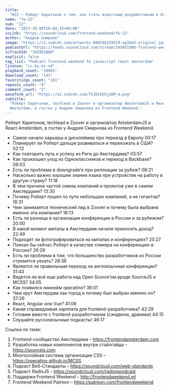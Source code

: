 ```yaml
---
title:
  "#22 – Роберт Харитонов о том, как стать известным разработчиком в Европе"
name: "fw-22"
num: "22"
date: "2017-10-08T20:04:35+00:00"
scLink: "https://soundcloud.com/frontend-weekend/fw-22"
author: "Андрей Смирнов"
image: "https://i1.sndcdn.com/artworks-000246159519-eg3bm3-original.jpg"
podcastUrl: "https://feeds.soundcloud.com/stream/345951080-frontend-weekend-fw-22.m4a"
scTrackId: "345951080"
explicit: false
tag_list: "Podcast frontend weekend fw javascript react amsterdam"
license: "cc-by-nc-nd"
playback_count: "10965"
download_count: "143"
favoritings_count: "101"
reposts_count: "9"
comment_count: "2"
waveform_url: "https://w1.sndcdn.com/TSJDtEG5joOM_m.png"
subtitle:
  "Роберт Харитонов, techlead в Zoover и организатор AmsterdamJS и React
  Amsterdam, в гостях у Андрея Смирнова из Frontend Weekend."
---
```


Роберт Харитонов, techlead в Zoover и организатор AmsterdamJS и React Amsterdam,
в гостях у Андрея Смирнова из Frontend Weekend.

- Самое начало карьеры и дисклеймер про переезд в Европу
  <timecode sec="17">00:17</timecode>
- Планирует ли Роберт дальше развиваться и переезжать в США?
  <timecode sec="132">02:12</timecode>
- Как повторить путь к успеху из Риги до Амстердама?
  <timecode sec="237">03:57</timecode>
- Как произошел уход из Одноклассников и переход в Backbase?
  <timecode sec="363">06:03</timecode>
- Есть ли проблема в downgrade’е при релокации за рубеж?
  <timecode sec="501">08:21</timecode>
- Насколько важно хорошее знание языка при устройстве на работу в другую страну?
  <timecode sec="678">11:18</timecode>
- В чем причина частой смены компаний и проектов уже в самом Амстердаме?
  <timecode sec="810">13:30</timecode>
- Почему Роберт пошел по пути небольших компаний, а не гигантов?
  <timecode sec="991">16:31</timecode>
- Чем занимается технический лид в Zoover и почему была выбрана именно эта
  компания? <timecode sec="1093">18:13</timecode>
- Есть ли разница в организации конференции в России и за рубежом?
  <timecode sec="1200">20:00</timecode>
- В какой момент митапы в Амстердаме начали приносить доход?
  <timecode sec="1369">22:49</timecode>
- Подходят ли фотографироваться на митапах и конференциях?
  <timecode sec="1527">25:27</timecode>
- Поехал бы сейчас Роберт в качестве спикера на конференцию в Россию?
  <timecode sec="1589">26:29</timecode>
- Есть ли проблема в том, что большинство разработчиков из России стремятся
  уехать? <timecode sec="1716">28:36</timecode>
- Является ли правильным переход на англоязычные конференции?
  <timecode sec="1903">31:43</timecode>
- Ведется ли всё еще работа над Open Source’ом вроде SourceJS и MCSS?
  <timecode sec="2045">34:05</timecode>
- Как появился никнейм operatino? <timecode sec="2161">36:01</timecode>
- Чем крут Амстердам как город и почему был выбран именно он?
  <timecode sec="2246">37:26</timecode>
- React, Angular или Vue? <timecode sec="2466">41:06</timecode>
- Какая справедливая зарплата для frontend-разработчика?
  <timecode sec="2549">42:29</timecode>
- Готовим вместе с frontend-разработчиком (сэндвичи, драники)
  <timecode sec="2655">44:15</timecode>
- Слушайте русскоязычные подкасты! <timecode sec="2777">46:17</timecode>

Ссылки по теме:

1. Frontend-сообщество Амстердама – <https://frontendamsterdam.com>
2. Разработка новых компонентов внутри стайлгайда – <https://sourcejs.com>
3. Многослойная система организации CSS – <https://operatino.github.io/MCSS>
4. Подкаст Веб-Стандарты – <https://soundcloud.com/web-standards>
5. Подкаст RadioJS – <https://soundcloud.com/radiojspodcast>
6. Поддержи Frontend Weekend – <http://frontendweekend.ml>
7. Frontend Weekend Patreon – <https://patreon.com/frontendweekend>
